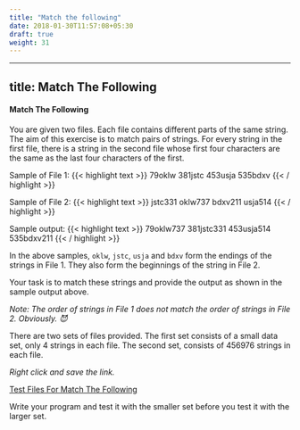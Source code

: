 ```yaml
---
title: "Match the following"
date: 2018-01-30T11:57:08+05:30
draft: true
weight: 31
---
```


---
title: Match The Following
---

#### Match The Following

You are given two files. Each file contains different parts of the same string. The aim of this exercise is to match pairs of strings. For every string in the first file, there is a string in the second file whose first four characters are the same as the last four characters of the first.

Sample of File 1:
{{< highlight text >}}
79oklw
381jstc
453usja
535bdxv
{{< / highlight >}}

Sample of File 2:
{{< highlight text >}}
jstc331
oklw737
bdxv211
usja514
{{< / highlight >}}

Sample output:
{{< highlight text >}}
79oklw737
381jstc331
453usja514
535bdxv211
{{< / highlight >}}

In the above samples, `oklw`, `jstc`, `usja` and `bdxv` form the endings of the strings in File 1. They also form the beginnings of the string in File 2.

Your task is to match these strings and provide the output as shown in the sample output above.

_Note: The order of strings in File 1 does not match the order of strings in File 2. Obviously. :smiling_imp:_

There are two sets of files provided. The first set consists of a small data set, only 4 strings in each file. The second set, consists of 456976 strings in each file.

_Right click and save the link._

[Test Files For Match The Following](/data/match_data.tar.gz)

Write your program and test it with the smaller set before you test it with the larger set.
